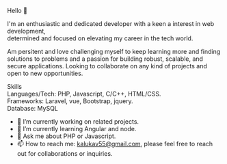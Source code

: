 Hello 👋 

I'm an enthusiastic and dedicated developer with a keen a interest in web development,  
determined and focused on elevating my career in the tech world.

Am persitent and love challenging myself to keep learning more and finding solutions to problems and a passion for building robust, scalable, and secure applications.
Looking to collaborate on any kind of projects and open to new opportunities.

Skills         
Languages/Tech: PHP, Javascript, C/C++, HTML/CSS.	      
Frameworks: Laravel, vue, Bootstrap, jquery.      
Database: MySQL

- 🔭 I’m currently working on related projects.
- 🌱 I’m currently learning Angular and node.
- 💬 Ask me about PHP or Javascript.
- 📫 How to reach me: kalukav55@gmail.com, please feel free to reach out for collaborations or inquiries. 


